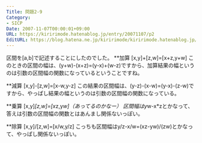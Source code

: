 ```yaml
---
Title: 問題2-9
Category:
- SICP
Date: 2007-11-07T00:00:01+09:00
URL: https://kiririmode.hatenablog.jp/entry/20071107/p2
EditURL: https://blog.hatena.ne.jp/kiririmode/kiririmode.hatenablog.jp/atom/entry/8454420450078216323
---
```



区間を[a,b]で記述することにしたのでした。
**加算
[x,y]+[z,w]=[x+z,y+w]
このときの区間の幅は、(y+w)-(x+z)=(y-x)+(w-z)ですから、加算結果の幅というのは引数の区間幅の関数になっているということですね。

**減算
[x,y]-[z,w]=[x-w,y-z]
この結果の区間幅は、(y-z)-(x-w)=(y-x)-(z-w)ですから、やっぱし結果の幅というのは引数の区間幅の関数になっている。

**乗算
[x,y]*[z,w]=[x*z,y*w]（あってるのかなー）
区間幅はy*w-x*zとかなって、答えは引数の区間幅の関数とはあんまし関係ないっぽい。

**除算
[x,y]/[z,w]=[x/w,y/z]
こっちも区間幅はy/z-x/w=(xz-yw)/(zw)とかなって、やっぱし関係ないっぽい。
